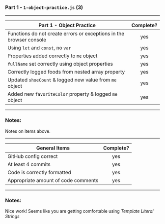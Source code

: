 ### Part 1 - `1-object-practice.js` (3)

---

| Part 1 - Object Practice                                            | Complete? |
| ------------------------------------------------------------------- | :-------: |
| Functions do not create errors or exceptions in the browser console |    yes    |
| Using `let` and `const`, no `var`                                   |    yes    |
| Properties added correctly to `me` object                           |    yes    |
| `fullName` set correctly using object properties                    |    yes    |
| Correctly logged foods from nested array property                   |    yes    |
| Updated `shoeCount` & logged new value from `me` object             |    yes    |
| Added new `favoriteColor` property & logged `me` object             |    yes    |

---

### Notes:

Notes on items above.

---

| General Items                       | Complete? |
| ----------------------------------- | :-------: |
| GitHub config correct               |    yes    |
| At least 4 commits                  |    yes    |
| Code is correctly formatted         |    yes    |
| Appropriate amount of code comments |    yes    |

---

### Notes:

Nice work! Seems like you are getting comfortable using _Template Literal Strings_
